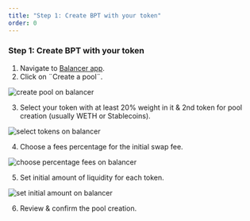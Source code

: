 ```yaml
---
title: "Step 1: Create BPT with your token"
order: 0
---
```


### Step 1: Create BPT with your token

1. Navigate to [Balancer app](https://app.balancer.fi).
2. Click on ¨Create a pool¨.

![create pool on balancer](/images/balancer-create-pool.png)

3. Select your token with at least 20% weight in it & 2nd token for pool creation (usually WETH or Stablecoins).

![select tokens on balancer](/images/balancer-select-tokens.png)

4. Choose a fees percentage for the initial swap fee.

![choose percentage fees on balancer](/images/balancer-choose-fees.png)

5. Set initial amount of liquidity for each token.

![set initial amount on balancer](/images/balancer-set-initial-amount.png)

6. Review & confirm the pool creation.